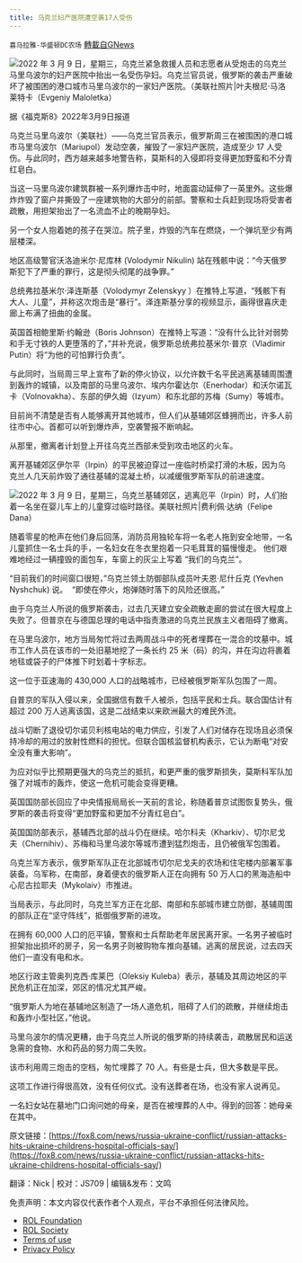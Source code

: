 ```yaml
---
title: 乌克兰妇产医院遭空袭17人受伤
---
```

`喜马拉雅-华盛顿DC农场` [轉載自GNews](https://gnews.org/zh-hans/2139009/)

![](https://assets.gnews.org/wp-content/uploads/2022/03/图片1-47.jpg)2022 年 3 月 9 日，星期三，乌克兰紧急救援人员和志愿者从受炮击的乌克兰马里乌波尔的妇产医院中抬出一名受伤孕妇。乌克兰官员说，俄罗斯的袭击严重破坏了被围困的港口城市马里乌波尔的一家妇产医院。（美联社照片|叶夫根尼·马洛莱特卡（Evgeniy Maloletka）

据《福克斯8》2022年3月9日报道

乌克兰马里乌波尔（美联社）——乌克兰官员表示，俄罗斯周三在被围困的港口城市马里乌波尔（Mariupol）发动空袭，摧毁了一家妇产医院，造成至少 17 人受伤。与此同时，西方越来越多地警告称，莫斯科的入侵即将变得更加野蛮和不分青红皂白。

当这一马里乌波尔建筑群被一系列爆炸击中时，地面震动延伸了一英里外。这些爆炸炸毁了窗户并撕毁了一座建筑物的大部分的前部。警察和士兵赶到现场将受害者疏散，用担架抬出了一名流血不止的晚期孕妇。

另一个女人抱着她的孩子在哭泣。院子里，炸毁的汽车在燃烧，一个弹坑至少有两层楼深。

地区高级警官沃洛迪米尔·尼库林 (Volodymir Nikulin) 站在残骸中说：“今天俄罗斯犯下了严重的罪行，这是彻头彻尾的战争罪。”

总统弗拉基米尔·泽连斯基（Volodymyr Zelenskyy ）在推特上写道，“残骸下有大人、儿童”，并称这次炮击是“暴行”。泽连斯基分享的视频显示，画得很喜庆走廊上布满了扭曲的金属。

英国首相鲍里斯·约翰逊（Boris Johnson）在推特上写道：“没有什么比针对弱势和手无寸铁的人更堕落的了，”并补充说，俄罗斯总统弗拉基米尔·普京（Vladimir Putin）将“为他的可怕罪行负责”。

与此同时，当局周三早上宣布了新的停火协议，以允许数千名平民逃离基辅周围遭到轰炸的城镇，以及南部的马里乌波尔、埃内尔霍达尔（Enerhodar）和沃尔诺瓦卡（Volnovakha）、东部的伊久姆（Izyum）和东北部的苏梅（Sumy）等城市。

目前尚不清楚是否有人能够离开其他城市，但人们从基辅郊区蜂拥而出，许多人前往市中心。首都可以听到爆炸声，空袭警报不断响起。

从那里，撤离者计划登上开往乌克兰西部未受到攻击地区的火车。

离开基辅郊区伊尔平（Irpin）的平民被迫穿过一座临时桥梁打滑的木板，因为乌克兰人几天前炸毁了通往基辅的混凝土桥，以减缓俄罗斯军队的前进速度。

![](https://assets.gnews.org/wp-content/uploads/2022/03/图片2-14.jpg)2022 年 3 月 9 日，星期三，乌克兰基辅郊区，逃离厄平（Irpin）时，人们抬着一名坐在婴儿车上的儿童穿过临时路径。美联社照片|费利佩·达纳（Felipe Dana）

随着零星的枪声在他们身后回荡，消防员用独轮车将一名老人拖到安全地带，一名儿童抓住一名士兵的手，一名妇女在冬衣里抱着一只毛茸茸的猫慢慢走。 他们艰难地经过一辆撞毁的面包车，车窗上的灰尘上写着 “我们的乌克兰”。

“目前我们的时间窗口很短，”乌克兰领土防御部队成员叶夫恩·尼什丘克 (Yevhen Nyshchuk) 说。  “即使在停火，炮弹随时落下的风险还很高。”

由于乌克兰人所说的俄罗斯袭击，过去几天建立安全疏散走廊的尝试在很大程度上失败了。但普京在与德国总理的电话中指责激进的乌克兰民族主义者阻碍了撤离。

在马里乌波尔，地方当局匆忙将过去两周战斗中的死者埋葬在一混合的坟墓中。城市工作人员在该市的一处旧墓地挖了一条长约 25 米（码）的沟，并在沟边将裹着地毯或袋子的尸体推下时划着十字标志。

这一位于亚速海的 430,000 人口的战略城市，已经被俄罗斯军队包围了一周。

自普京的军队入侵以来，全国据信有数千人被杀，包括平民和士兵。联合国估计有超过 200 万人逃离该国，这是二战结束以来欧洲最大的难民外流。

战斗切断了退役切尔诺贝利核电站的电力供应，引发了人们对储存在现场且必须保持冷却的用过的放射性燃料的担忧。但联合国核监督机构表示，它认为断电“对安全没有重大影响”。

为应对似乎比预期更强大的乌克兰的抵抗，和更严重的俄罗斯损失，莫斯科军队加强了对城市的轰炸，使这一危机可能会变得更糟。

英国国防部长回应了中央情报局局长一天前的言论，称随着普京试图恢复势头，俄罗斯的袭击将变得“更加野蛮和更加不分青红皂白”。

英国国防部表示，基辅西北部的战斗仍在继续。哈尔科夫（Kharkiv）、切尔尼戈夫（Chernihiv）、苏梅和马里乌波尔等城市遭到猛烈炮击，且仍被俄军包围着。

乌克兰军方表示，俄罗斯军队正在北部城市切尔尼戈夫的农场和住宅楼内部署军事装备。乌军称，在南部，身着便衣的俄罗斯人正在向拥有 50 万人口的黑海造船中心尼古拉耶夫（Mykolaiv）市推进。

当局表示，与此同时，乌克兰军方正在北部、南部和东部城市建立防御，基辅周围的部队正在“坚守阵线”，抵御俄罗斯的进攻。

在拥有 60,000 人口的厄平镇，警察和士兵帮助老年居民离开家。一名男子被临时担架抬出损坏的房子，另一名男子则被购物车推向基辅。逃离的居民说，过去四天他们一直没有电和水。

地区行政主管奥列克西·库莱巴（Oleksiy Kuleba）表示，基辅及其周边地区的平民危机正在加深，郊区的情况尤其严峻。

“俄罗斯人为地在基辅地区制造了一场人道危机，阻碍了人们的疏散，并继续炮击和轰炸小型社区，”他说。

马里乌波尔的情况更糟，由于乌克兰人所说的俄罗斯的持续袭击，疏散居民和运送急需的食物、水和药品的努力周二失败。

该市利用周三炮击的空档，匆忙埋葬了 70 人。有些是士兵，但大多数是平民。

这项工作进行得很高效，没有任何仪式。没有送葬者在场，也没有家人说再见。

一名妇女站在墓地门口询问她的母亲，是否在被埋葬的人中。得到的回答：她母亲在其中。

原文链接：[https://fox8.com/news/russia-ukraine-conflict/russian-attacks-hits-ukraine-childrens-hospital-officials-say/](https://fox8.com/news/russia-ukraine-conflict/russian-attacks-hits-ukraine-childrens-hospital-officials-say/)

翻译：Nick | 校对：JS709 | 编辑&发布：文鸣

 

免责声明：本文内容仅代表作者个人观点，平台不承担任何法律风险。

- [ROL Foundation](https://rolfoundation.org/)
- [ROL Society](https://rolsociety.org/)
- [Terms of use](https://gnews.org/terms-of-use-3/)
- [Privacy Policy](https://gnews.org/privacy-policy/)
